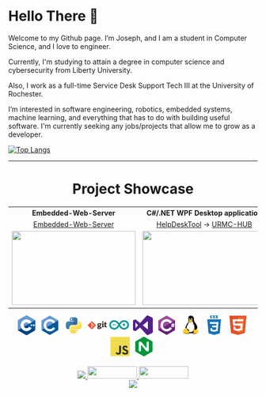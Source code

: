 # Hello There 👋

Welcome to my Github page. I’m Joseph, and I am a student in Computer Science, and I love to engineer.

Currently, I'm studying to attain a degree in computer science and cybersecurity from Liberty University.

Also, I work as a full-time Service Desk Support Tech III at the University of Rochester.

I’m interested in software engineering, robotics, embedded systems, machine learning, and everything that has to do with building useful software.
I'm currently seeking any jobs/projects that allow me to grow as a developer.

[![Top Langs](https://github-readme-stats.vercel.app/api/top-langs/?username=jpatrick5402&layout=donut&exclude_repo=dotfiles,HelpDeskTool&theme=dark)](https://github.com/anuraghazra/github-readme-stats)

 ---
 <h1 align="center">Project Showcase</h1>
 <table align="center">
   <tr>
    <th>Embedded-Web-Server</th>
    <th>C#/.NET WPF Desktop application</th>
    <th>Home File Server & VPN</th>
  </tr>
  <tr align="center">
    <td><a href="https://github.com/jpatrick5402/Embedded-Web-Server">Embedded-Web-Server</td>
    <td><a href="https://github.com/jpatrick5402/HelpDeskTool">HelpDeskTool</a> -> <a href="https://github.com/LostProgrammer1010/URMC-HUB">URMC-HUB</a></td>
    <td><a href="https://github.com/jpatrick5402/Homemade-NAS-and-VPN">Homemade-NAS-and-VPN</td>
  </tr>
  <tr>
   <td><a href="https://github.com/jpatrick5402/Custom-Web-Server"><img src="https://media3.giphy.com/media/v1.Y2lkPTc5MGI3NjExZmZxazVxOTZwMGk5amV1ajNiMGN3MXJzNHJrOGtnZ2xqODI4YmU5ZSZlcD12MV9pbnRlcm5hbF9naWZfYnlfaWQmY3Q9Zw/9igGG6KxpY0eY0Sr5u/giphy.gif" width="250" height="150"/></a></td>
   <td><a href="https://github.com/LostProgrammer1010/URMC-HUB"><img src="https://media.giphy.com/media/bGgsc5mWoryfgKBx1u/giphy.gif" width="250" height="150"/></a></td>
   <td><a href="https://github.com/jpatrick5402/Homemade-NAS-and-VPN"><img src="https://media.giphy.com/media/IbCX8pCcOTmKPF2M5O/giphy.gif" width="250" height="150"/></a></td>
  </tr>
 </table>


 
<div align="center">
  <img src="https://github.com/devicons/devicon/blob/master/icons/cplusplus/cplusplus-original.svg"  title="C++" alt="C++" width="40" height="40"/>&nbsp;
  <img src="https://github.com/devicons/devicon/blob/master/icons/c/c-original.svg"  title="C" alt="C" width="40" height="40"/>&nbsp;
  <img src="https://github.com/devicons/devicon/blob/master/icons/python/python-original.svg" title="Python" alt="Python" width="40" height="40"/>&nbsp;
  <img src="https://github.com/devicons/devicon/blob/master/icons/git/git-original-wordmark.svg" title="Git" **alt="Git" width="40" height="40"/>
  <img src="https://github.com/devicons/devicon/blob/master/icons/arduino/arduino-original.svg"  title="Arduino" alt="Arduino" width="40" height="40"/>&nbsp;
  <img src="https://github.com/devicons/devicon/blob/master/icons/visualstudio/visualstudio-plain.svg"  title="VisaulStudio" alt="VisaulStudio" width="40" height="40"/>&nbsp;
  <img src="https://github.com/devicons/devicon/blob/master/icons/csharp/csharp-original.svg"  title="C#" alt="C#" width="40" height="40"/>&nbsp;
  <img src="https://github.com/devicons/devicon/blob/master/icons/linux/linux-original.svg" title="Linux" alt="Linux" width="40" height="40"/>&nbsp;
  <img src="https://github.com/devicons/devicon/blob/master/icons/css3/css3-plain-wordmark.svg"  title="CSS3" alt="CSS" width="40" height="40"/>&nbsp;
  <img src="https://github.com/devicons/devicon/blob/master/icons/html5/html5-original.svg" title="HTML5" alt="HTML" width="40" height="40"/>&nbsp;
  <img src="https://github.com/devicons/devicon/blob/master/icons/javascript/javascript-original.svg" title="JAVASCRIPT" alt="JAVASCRIPT" width="40" height="40"/>&nbsp;
  <img src="https://github.com/devicons/devicon/blob/master/icons/nginx/nginx-original.svg" title="NGINX" alt="NGINX" width="40" height="40"/>&nbsp;
</div>

<div id="badges" align="center">
  <br>
    <a href="https://www.linkedin.com/in/joseph-patrick-b84990238/">
      <img src="https://img.shields.io/badge/LinkedIn-blue?logo=linkedin&logoColor=white&style=for-the-badge" height="25"/>
    </a>
    <a href="mailto:jpatrick5402@gmail.com" target="blank">
      <img src="https://img.shields.io/badge/Email-red?logo=gmail&logoColor=white&style=for-the-badge" width="100" height="25">
    </a>
   <a href="http://jpatrick5402.github.io", target="blank">
      <img src="https://img.shields.io/website-up-down-green-red/http/shields.io.svg?style=for-the-badge" width="100" height="25">
   </a>
  <br>
  <img src="https://media.giphy.com/media/3kPDmoWdBpQPNhCnUG/giphy.gif" width="100"/>
  <br>
</div>
